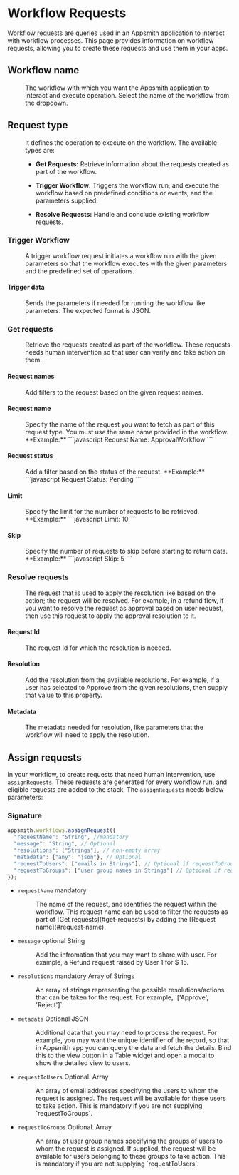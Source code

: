 # Workflow Requests

Workflow requests are queries used in an Appsmith application to interact with workflow processes. This page provides information on workflow requests, allowing you to create these requests and use them in your apps.

## Workflow name
<dd>
The workflow with which you want the Appsmith application to interact and execute operation. Select the name of the workflow from the dropdown.
</dd>

## Request type
<dd>
It defines the operation to execute on the workflow. The available types are:

- **Get Requests:** Retrieve information about the requests created as part of the workflow.
  
- **Trigger Workflow:** Triggers the workflow run, and execute the workflow based on predefined conditions or events, and the parameters supplied.
  
- **Resolve Requests:** Handle and conclude existing workflow requests.
</dd>

### Trigger Workflow
<dd>
A trigger workflow request initiates a workflow run with the given parameters so that the workflow executes with the given parameters and the predefined set of operations.
</dd>

#### Trigger data
<dd>
Sends the parameters if needed for running the workflow like parameters. The expected format is JSON.
</dd>

### Get requests
<dd>
Retrieve the requests created as part of the workflow. These requests needs human intervention so that user can verify and take action on them.
</dd>

#### Request names
<dd>
Add filters to the request based on the given request names.
</dd>

#### Request name
<dd>
Specify the name of the request you want to fetch as part of this request type. You must use the same name provided in the workflow.
**Example:**
```javascript
Request Name: ApprovalWorkflow
```
</dd>

#### Request status

<dd>
Add a filter based on the status of the request.
**Example:**
```javascript
Request Status: Pending
```
</dd>

#### Limit

<dd>
Specify the limit for the number of requests to be retrieved.
**Example:**
```javascript
Limit: 10
```
</dd>

#### Skip

<dd>
Specify the number of requests to skip before starting to return data.
**Example:**
```javascript
Skip: 5
```
</dd>

### Resolve requests
<dd>
The request that is used to apply the resolution like based on the action; the request will be resolved. For example, in a refund flow, if you want to resolve the request as approval based on user request, then use this request to apply the approval resolution to it.
</dd>

#### Request Id

<dd>
The request id for which the resolution is needed.
</dd>

#### Resolution

<dd>
Add the resolution from the available resolutions. For example, if a user has selected to Approve from the given resolutions, then supply that value to this property.
</dd>

#### Metadata

<dd>
The metadata needed for resolution, like parameters that the workflow will need to apply the resolution.
</dd>

## Assign requests

In your workflow, to create requests that need human intervention, use `assignRequests`. These requests are generated for every workflow run, and eligible requests are added to the stack. The `assignRequests` needs below parameters:

### Signature

```javascript
appsmith.workflows.assignRequest({
  "requestName": "String", //mandatory
  "message": "String", // Optional
  "resolutions": ["Strings"], // non-empty array
  "metadata": {"any": "json"}, // Optional
  "requestToUsers": ["emails in Strings"], // Optional if requestToGroups is present
  "requestToGroups": ["user group names in Strings"] // Optional if requestToUsers is present
});
```

* `requestName` mandatory 
    <dd>
    The name of the request, and identifies the request within the workflow. This request name can be used to filter the requests as part of [Get requests](#get-requests) by adding the [Request name](#request-name).
    </dd>
* `message` optional String
    <dd>
      Add the infromation that you may want to share with user. For example, a Refund request raised by User 1 for $ 15. 
    </dd>

* `resolutions` mandatory Array of Strings
    <dd>
    An array of strings representing the possible resolutions/actions that can be taken for the request. For example, `['Approve', 'Reject']`
    </dd>
* `metadata` Optional JSON
    <dd>
    Additional data that you may need to process the request. For example, you may want the unique identifier of the record, so that in Appsmith app you can query the data and fetch the details. Bind this to the view button in a Table widget and open a modal to show the detailed view to users.
    </dd>
* `requestToUsers` Optional. Array
   <dd>
   An array of email addresses specifying the users to whom the request is assigned. The request will be available for these users to take action. This is mandatory if you are not supplying `requestToGroups`.
   </dd>
* `requestToGroups` Optional. Array 
    <dd>
    An array of user group names specifying the groups of users to whom the request is assigned. If supplied, the request will be available for users belonging to these groups to take action. This is mandatory if you are not supplying `requestToUsers`.
    </dd>